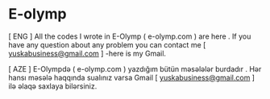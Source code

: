 # E-olymp
[ ENG ] All the codes I wrote in E-Olymp ( e-olymp.com  ) are here . If you have any question about any problem you can contact me [ yuskabusiness@gmail.com ] -here is my Gmail. 

[ AZE ] E-Olympdə ( e-olymp.com ) yazdığım bütün məsələlər burdadır . Hər hansı məsələ haqqında sualınız varsa Gmail  [ yuskabusiness@gmail.com ] ilə əlaqə saxlaya bilərsiniz. 
